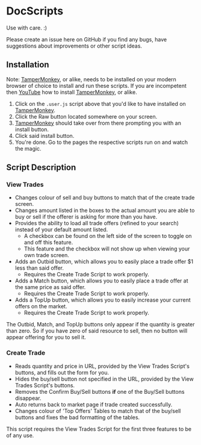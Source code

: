 # DocScripts

Use with care. :)

Please create an issue here on GitHub if you find any bugs, have suggestions about improvements or other script ideas.

## Installation

Note: [TamperMonkey](https://www.tampermonkey.net/), or alike, needs to be installed on your modern browser of choice to install and run these scripts. If you are incompetent then [YouTube](https://www.youtube.com/) how to install [TamperMonkey](https://www.tampermonkey.net/), or alike.
1. Click on the `.user.js` script above that you'd like to have installed on [TamperMonkey](https://www.tampermonkey.net/).
2. Click the Raw button located somewhere on your screen.
3. [TamperMonkey](https://www.tampermonkey.net/) should take over from there prompting you with an install button.
4. Click said install button.
5. You're done. Go to the pages the respective scripts run on and watch the magic.

## Script Description

### View Trades

- Changes colour of sell and buy buttons to match that of the create trade screen.
- Changes amount listed in the boxes to the actual amount you are able to buy or sell if the offerer is asking for more than you have.
- Provides the ability to load all trade offers (refined to your search) instead of your default amount listed.
  - A checkbox can be found on the left side of the screen to toggle on and off this feature.
  - This feature and the checkbox will not show up when viewing your own trade screen.
- Adds an Outbid button, which allows you to easily place a trade offer $1 less than said offer.
  - Requires the Create Trade Script to work properly.
- Adds a Match button, which allows you to easily place a trade offer at the same price as said offer.
  - Requires the Create Trade Script to work properly.
- Adds a TopUp button, which allows you to easily increase your current offers on the market.
  - Requires the Create Trade Script to work properly.

The Outbid, Match, and TopUp buttons only appear if the quantity is greater than zero. So if you have zero of said resource to sell, then no button will appear offering for you to sell it.

### Create Trade

- Reads quantity and price in URL, provided by the View Trades Script's buttons, and fills out the form for you.
- Hides the buy/sell button not specified in the URL, provided by the View Trades Script's buttons.
- Removes the Confirm Buy/Sell buttons **if** one of the Buy/Sell buttons disappear.
- Auto returns back to market page if trade created successfully.
- Changes colour of 'Top Offers' Tables to match that of the buy/sell buttons and fixes the bad formatting of the tables.

This script requires the View Trades Script for the first three features to be of any use.
